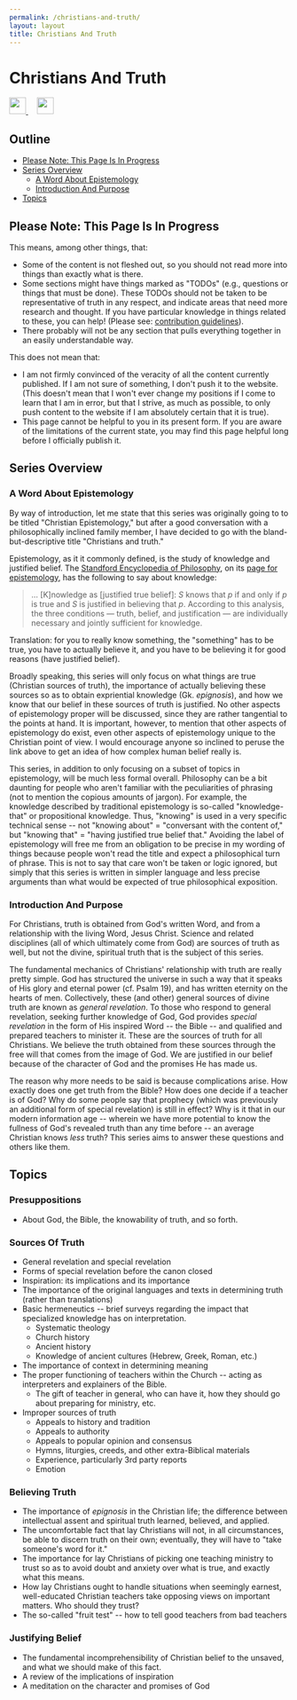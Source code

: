 ```yaml
---
permalink: /christians-and-truth/
layout: layout
title: Christians And Truth
---
```


<div class="center">

   <h1>Christians And Truth</h1>
   
   <a href="https://github.com/StevenTammen/chrya/edit/master/studies/christians-and-truth.md" target="_blank">
     <img src="https://chrya.com/assets/images/GitHub.png" height="30" width="30">
   </a> &nbsp; &nbsp;
   
   <a href="http://prose.io/#StevenTammen/chrya/edit/master/studies/christians-and-truth.md" target="_blank">
     <img src="https://chrya.com/assets/images/Prose.png" height="30" width="30">
   </a>
   
</div>

## Outline

- [Please Note: This Page Is In Progress](#please-note--this-page-is-in-progress)
- [Series Overview](#series-overview)
   - [A Word About Epistemology](#a-word-about-epistemology)
   - [Introduction And Purpose](#introduction-and-purpose)
- [Topics](#topics)

## Please Note: This Page Is In Progress

This means, among other things, that:

- Some of the content is not fleshed out, so you should not read more into things than exactly what is there.
- Some sections might have things marked as "TODOs" (e.g., questions or things that must be done). These TODOs should not be taken to be representative of truth in any respect, and indicate areas that need more research and thought. If you have particular knowledge in things related to these, you can help! (Please see: [contribution guidelines](https://github.com/StevenTammen/chrya#contribution-guidelines)).
- There probably will not be any section that pulls everything together in an easily understandable way.

This does not mean that:

- I am not firmly convinced of the veracity of all the content currently published. If I am not sure of something, I don't push it to the website. (This doesn't mean that I won't ever change my positions if I come to learn that I am in error, but that I strive, as much as possible, to only push content to the website if I am absolutely certain that it is true).
- This page cannot be helpful to you in its present form. If you are aware of the limitations of the current state, you may find this page helpful long before I officially publish it.

## Series Overview

### A Word About Epistemology

By way of introduction, let me state that this series was originally going to to be titled "Christian Epistemology," but after a good conversation with a philosophically inclined family member, I have decided to go with the bland-but-descriptive title "Christians and truth."

Epistemology, as it it commonly defined, is the study of knowledge and justified belief. The [Standford Encyclopedia of Philosophy](https://plato.stanford.edu/index.html), on its [page for epistemology](https://plato.stanford.edu/entries/epistemology/), has the following to say about knowledge:

> ... [K]nowledge as [justified true belief]: *S* knows that *p* if and only if *p* is true and *S* is justified in believing that *p*. According to this analysis, the three conditions — truth, belief, and justification — are individually necessary and jointly sufficient for knowledge.

Translation: for you to really know something, the "something" has to be true, you have to actually believe it, and you have to be believing it for good reasons (have justified belief). 

Broadly speaking, this series will only focus on what things are true (Christian sources of truth), the importance of actually believing these sources so as to obtain expriential knowledge (Gk. *epignosis*), and how we know that our belief in these sources of truth is justified. No other aspects of epistemology proper will be discussed, since they are rather tangential to the points at hand. It is important, however, to mention that other aspects of epistemology do exist, even other aspects of epistemology unique to the Christian point of view. I would encourage anyone so inclined to peruse the link above to get an idea of how complex human belief really is. 

This series, in addition to only focusing on a subset of topics in epistemology, will be much less formal overall. Philosophy can be a bit daunting for people who aren't familiar with the peculiarities of phrasing (not to mention the copious amounts of jargon). For example, the knowledge described by traditional epistemology is so-called "knowledge-that" or propositional knowledge. Thus, "knowing" is used in a very specific technical sense -- not "knowing about" = "conversant with the content of," but "knowing that" = "having justified true belief that." Avoiding the label of epistemology will free me from an obligation to be precise in my wording of things because people won't read the title and expect a philosophical turn of phrase. This is not to say that care won't be taken or logic ignored, but simply that this series is written in simpler language and less precise arguments than what would be expected of true philosophical exposition.

### Introduction And Purpose

For Christians, truth is obtained from God's written Word, and from a relationship with the living Word, Jesus Christ. Science and related disciplines (all of which ultimately come from God) are sources of truth as well, but not the divine, spiritual truth that is the subject of this series.

The fundamental mechanics of Christians' relationship with truth are really pretty simple. God has structured the universe in such a way that it speaks of His glory and eternal power (cf. Psalm 19), and has written eternity on the hearts of men. Collectively, these (and other) general sources of divine truth are known as *general revelation*. To those who respond to general revelation, seeking further knowledge of God, God provides *special revelation* in the form of His inspired Word -- the Bible -- and qualified and prepared teachers to minister it. These are the sources of truth for all Christians. We believe the truth obtained from these sources through the free will that comes from the image of God. We are justified in our belief because of the character of God and the promises He has made us.

The reason why more needs to be said is because complications arise. How exactly does one get truth from the Bible? How does one decide if a teacher is of God? Why do some people say that prophecy (which was previously an additional form of special revelation) is still in effect? Why is it that in our modern information age -- wherein we have more potential to know the fullness of God's revealed truth than any time before -- an average Christian knows *less* truth? This series aims to answer these questions and others like them.

## Topics

### Presuppositions

- About God, the Bible, the knowability of truth, and so forth.

### Sources Of Truth

- General revelation and special revelation
- Forms of special revelation before the canon closed
- Inspiration: its implications and its importance
- The importance of the original languages and texts in determining truth (rather than translations)
- Basic hermeneutics -- brief surveys regarding the impact that specialized knowledge has on interpretation.
   - Systematic theology
   - Church history
   - Ancient history
   - Knowledge of ancient cultures (Hebrew, Greek, Roman, etc.)
- The importance of context in determining meaning
- The proper functioning of teachers within the Church -- acting as interpreters and explainers of the Bible. 
   - The gift of teacher in general, who can have it, how they should go about preparing for ministry, etc.
- Improper sources of truth
   - Appeals to history and tradition
   - Appeals to authority
   - Appeals to popular opinion and consensus
   - Hymns, liturgies, creeds, and other extra-Biblical materials
   - Experience, particularly 3rd party reports
   - Emotion
   
### Believing Truth

- The importance of *epignosis* in the Christian life; the difference between intellectual assent and spiritual truth learned, believed, and applied.
- The uncomfortable fact that lay Christians will not, in all circumstances, be able to discern truth on their own; eventually, they will have to "take someone's word for it."
- The importance for lay Christians of picking one teaching ministry to trust so as to avoid doubt and anxiety over what is true, and exactly what this means.
- How lay Christians ought to handle situations when seemingly earnest, well-educated Christian teachers take opposing views on important matters. Who should they trust?
- The so-called "fruit test" -- how to tell good teachers from bad teachers

### Justifying Belief

- The fundamental incomprehensibility of Christian belief to the unsaved, and what we should make of this fact.
- A review of the implications of inspiration
- A meditation on the character and promises of God
